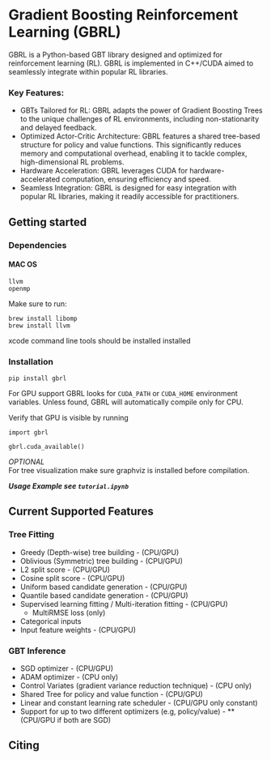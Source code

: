 # Gradient Boosting Reinforcement Learning (GBRL)
GBRL is a Python-based GBT library designed and optimized for reinforcement learning (RL). GBRL is implemented in C++/CUDA aimed to seamlessly integrate within popular RL libraries. 

### Key Features: 
- GBTs Tailored for RL: GBRL adapts the power of Gradient Boosting Trees to the unique challenges of RL environments, including non-stationarity and delayed feedback.
- Optimized Actor-Critic Architecture: GBRL features a shared tree-based structure for policy and value functions. This significantly reduces memory and computational overhead, enabling it to tackle complex, high-dimensional RL problems.
- Hardware Acceleration: GBRL leverages CUDA for hardware-accelerated computation, ensuring efficiency and speed.
- Seamless Integration: GBRL is designed for easy integration with popular RL libraries, making it readily accessible for practitioners.


## Getting started

### Dependencies 
#### MAC OS 
```
llvm
openmp
```

Make sure to run:
```
brew install libomp
brew install llvm
 ```

xcode command line tools should be installed installed 

### Installation
```
pip install gbrl
```

For GPU support GBRL looks for `CUDA_PATH` or `CUDA_HOME` environment variables. Unless found, GBRL will automatically compile only for CPU.

Verify that GPU is visible by running
```
import gbrl

gbrl.cuda_available()
```

*OPTIONAL*  
For tree visualization make sure graphviz is installed before compilation. 

***Usage Example see `tutorial.ipynb`***

## Current Supported Features
### Tree Fitting
- Greedy (Depth-wise) tree building - (CPU/GPU)  
- Oblivious (Symmetric) tree building - (CPU/GPU)  
- L2 split score - (CPU/GPU)  
- Cosine split score - (CPU/GPU) 
- Uniform based candidate generation - (CPU/GPU)
- Quantile based candidate generation - (CPU/GPU)
- Supervised learning fitting / Multi-iteration fitting - (CPU/GPU)
    - MultiRMSE loss (only)
- Categorical inputs
- Input feature weights - (CPU/GPU)
### GBT Inference
- SGD optimizer - (CPU/GPU)
- ADAM optimizer - (CPU only)
- Control Variates (gradient variance reduction technique) - (CPU only)
- Shared Tree for policy and value function - (CPU/GPU)
- Linear and constant learning rate scheduler - (CPU/GPU only constant)
- Support for up to two different optimizers (e.g, policy/value) - **(CPU/GPU if both are SGD)

## Citing 

